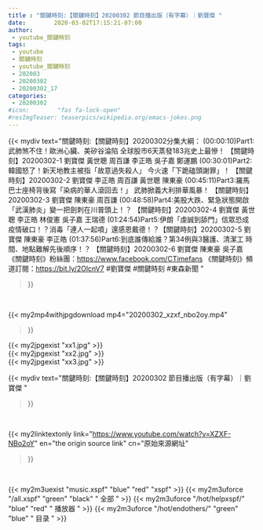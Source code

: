 ```yaml
---
title : "關鍵時刻:【關鍵時刻】20200302 節目播出版（有字幕）｜劉寶傑 "
date:        2020-03-02T17:15:21-07:00
author:
 - youtube_關鍵時刻
tags:
 - youtube
 - 關鍵時刻
 - youtube_關鍵時刻
 - 202003
 - 20200302
 - 20200302_17
categories:
 - 20200302
#icon:        "fas fa-lock-open"
#resImgTeaser: teaserpics/wikipedia.org/emacs-jokes.png
---
```


{{< mydiv text="關鍵時刻:【關鍵時刻】20200302分集大綱：  (00:00:10)Part1:武肺煞不住！歐洲心臟、美矽谷淪陷 全球股市6天蒸發183兆史上最慘！ 【關鍵時刻】20200302-1 劉寶傑 黃世聰 周百謙 李正皓 吳子嘉 鄭運鵬  (00:30:01)Part2:韓國怒了！新天地教主被指「故意過失殺人」 今火速「下跪磕頭謝罪」！ 【關鍵時刻】20200302-2 劉寶傑 李正皓 周百謙 黃世聰 陳東豪  (00:45:11)Part3:羅馬巴士座椅背後寫「染病的華人滾回去！」 武肺掀義大利排華風暴！ 【關鍵時刻】20200302-3 劉寶傑 陳東豪 周百謙  (00:48:58)Part4:美股大跌、緊急狀態開啟 「武漢肺炎」變一把劍刺在川普頭上！？ 【關鍵時刻】20200302-4 劉寶傑 黃世聰 李正皓 林俊憲 吳子嘉 王瑞德  (01:24:54)Part5:伊朗「虔誠到舔門」信眾恐成疫情破口！？消毒「連人一起噴」還感恩戴德！？【關鍵時刻】20200302-5 劉寶傑 陳東豪 李正皓  (01:37:56)Part6:到底誰傳給誰？第34例與3醫護、清潔工 時間、地點難解先後順序！？ 【關鍵時刻】20200302-6 劉寶傑 陳東豪 吳子嘉  《關鍵時刻》粉絲團：https://www.facebook.com/CTimefans 《關鍵時刻》頻道訂閱：https://bit.ly/2OlcnV7  #劉寶傑 #關鍵時刻 #東森新聞 "
>}}
<br>


{{< my2mp4withjpgdownload mp4="20200302_xzxf_nbo2oy.mp4"
>}}

{{< my2jpgexist "xx1.jpg" >}}<br>
{{< my2jpgexist "xx2.jpg" >}}<br>
{{< my2jpgexist "xx3.jpg" >}}<br>



{{< mydiv text="關鍵時刻:【關鍵時刻】20200302 節目播出版（有字幕）｜劉寶傑 "
>}}
<br>

{{< my2linktextonly link="https://www.youtube.com/watch?v=XZXF-NBo2oY"
en="the origin source link" cn="原始來源網址"
>}}


<br>

{{< my2m3uexist "music.xspf"        "blue"   "red"    "xspf" >}} {{< my2m3uforce "/all.xspf"         "green"  "black"  " 全部 " >}} {{< my2m3uforce "/hot/helpxspf/"    "blue"   "red"    " 播放器 " >}} {{< my2m3uforce "/hot/endothers/"   "green"  "blue"   " 目录 " >}} 
